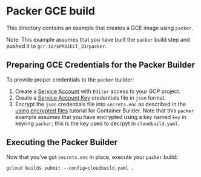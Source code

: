 # Packer GCE build

This directory contains an example that creates a GCE image using `packer`.

Note: This example assumes that you have built the `packer` build step and pushed it to
`gcr.io/$PROJECT_ID/packer`.

## Preparing GCE Credentials for the Packer Builder

To provide proper credentials to the `packer` builder:

1.  Create a [Service
    Account](https://cloud.google.com/iam/docs/service-accounts) with `Editor`
    access to your GCP project.
1.  Create a [Service Account
    Key](https://cloud.google.com/iam/docs/creating-managing-service-account-keys)
    credentials file in `json` format.
1.  Encrypt the `json` credentials file into `secrets.enc` as described in the
    [using encrypted
    files](https://cloud.google.com/container-builder/docs/tutorials/using-encrypted-files)
    tutorial for Container Builder. Note that this `packer` example assumes that
    you have encrypted using a key named `key` in keyring `packer`; this is the
    key used to decrpyt in `cloudbuild.yaml`.

## Executing the Packer Builder

Now that you've got `secrets.enc` in place, execute your `packer` build:

    gcloud builds submit --config=cloudbuild.yaml .
